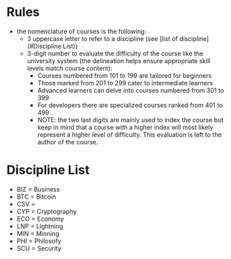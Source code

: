 # Rules 

- the nomenclature of courses is the following:
	- 3 uppercase letter to refer to a discipline (see [list of discipline](#Discipline List))
	- 3-digit number to evaluate the difficulty of the course like the university system (the delineation helps ensure appropriate skill levels match course content):
		- Courses numbered from 101 to 199 are tailored for beginners
		- Those marked from 201 to 299 cater to intermediate learners 
		- Advanced learners can delve into courses numbered from 301 to 399 
		- For developers there are specialized courses ranked from 401 to 499 . 
		- NOTE: the two last digits are mainly used to index the course but keep in mind that a course with a higher index will most likely represent a higher level of difficulty. This evaluation is left to the author of the course.


# Discipline List

- BIZ = Business
- BTC = Bitcoin 
- CSV = 
- CYP = Cryptography
- ECO = Economy
- LNP = Lightning 
- MIN = Minning
- PHI = Philosofy 
- SCU = Security